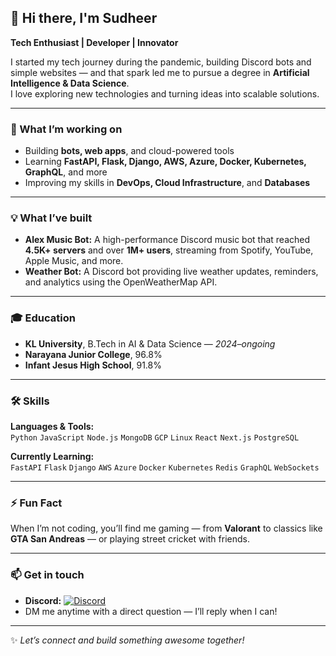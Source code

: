 ## 👋 Hi there, I'm Sudheer

**Tech Enthusiast | Developer | Innovator**

I started my tech journey during the pandemic, building Discord bots and simple websites — and that spark led me to pursue a degree in **Artificial Intelligence & Data Science**.  
I love exploring new technologies and turning ideas into scalable solutions.

---

### 🚀 What I’m working on
- Building **bots, web apps**, and cloud-powered tools
- Learning **FastAPI, Flask, Django, AWS, Azure, Docker, Kubernetes, GraphQL**, and more
- Improving my skills in **DevOps, Cloud Infrastructure**, and **Databases**

---

### 💡 What I’ve built
- **Alex Music Bot:** A high-performance Discord music bot that reached **4.5K+ servers** and over **1M+ users**, streaming from Spotify, YouTube, Apple Music, and more.
- **Weather Bot:** A Discord bot providing live weather updates, reminders, and analytics using the OpenWeatherMap API.

---

### 🎓 Education
- **KL University**, B.Tech in AI & Data Science — *2024–ongoing*  
- **Narayana Junior College**, 96.8%  
- **Infant Jesus High School**, 91.8%

---

### 🛠️ Skills
**Languages & Tools:**  
`Python` `JavaScript` `Node.js` `MongoDB` `GCP` `Linux` `React` `Next.js` `PostgreSQL`

**Currently Learning:**  
`FastAPI` `Flask` `Django` `AWS` `Azure` `Docker` `Kubernetes` `Redis` `GraphQL` `WebSockets`

---

### ⚡ Fun Fact
When I’m not coding, you’ll find me gaming — from **Valorant** to classics like **GTA San Andreas** — or playing street cricket with friends.

---

### 📫 Get in touch
- **Discord:** [![Discord](https://discord.c99.nl/widget/theme-3/781882376790736937.png)](https://discord.com/users/781882376790736937)
- DM me anytime with a direct question — I’ll reply when I can!

---

✨ *Let’s connect and build something awesome together!*
